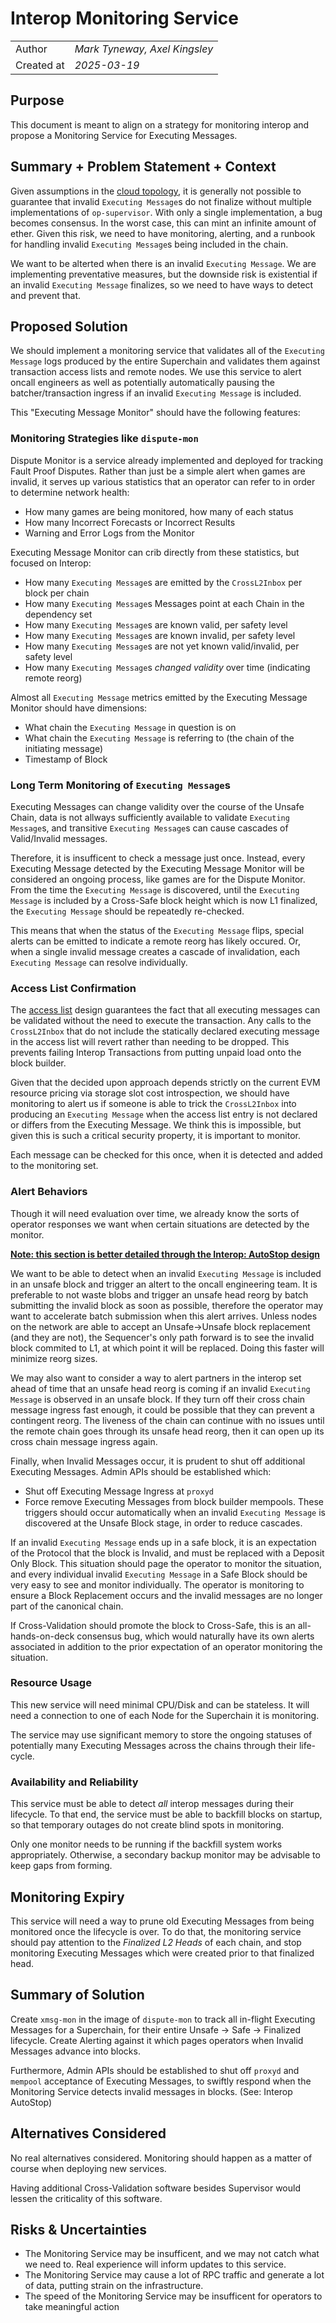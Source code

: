 # Interop Monitoring Service

|                    |                                                    |
| ------------------ | -------------------------------------------------- |
| Author             | _Mark Tyneway, Axel Kingsley_                                     |
| Created at         | _2025-03-19_                                       |

## Purpose

This document is meant to align on a strategy for monitoring interop and propose a
Monitoring Service for Executing Messages.

## Summary + Problem Statement + Context

Given assumptions in the [cloud topology](https://github.com/ethereum-optimism/design-docs/pull/218),
it is generally not possible to guarantee that invalid `Executing Message`s do not finalize without multiple
implementations of `op-supervisor`. With only a single implementation, a bug becomes consensus.
In the worst case, this can mint an infinite amount of ether. Given this risk, we need to have monitoring,
alerting, and a runbook for handling invalid `Executing Message`s being included in the chain.

We want to be alterted when there is an invalid `Executing Message`. We are implementing preventative
measures, but the downside risk is existential if an invalid `Executing Message` finalizes,
so we need to have ways to detect and prevent that.

## Proposed Solution

We should implement a monitoring service that validates all of the `Executing Message` logs
produced by the entire Superchain and validates them against transaction access lists
and remote nodes. We use this service to alert oncall engineers as well as potentially automatically
pausing the batcher/transaction ingress if an invalid `Executing Message` is included.

This "Executing Message Monitor" should have the following features:

### Monitoring Strategies like `dispute-mon`

Dispute Monitor is a service already implemented and deployed for tracking Fault Proof Disputes.
Rather than just be a simple alert when games are invalid, it serves up various statistics that an operator
can refer to in order to determine network health:
- How many games are being monitored, how many of each status
- How many Incorrect Forecasts or Incorrect Results
- Warning and Error Logs from the Monitor

Executing Message Monitor can crib directly from these statistics, but focused on Interop:
- How many `Executing Message`s are emitted by the `CrossL2Inbox` per block per chain
- How many `Executing Message`s Messages point at each Chain in the dependency set
- How many `Executing Message`s are known valid, per safety level
- How many `Executing Message`s are known invalid, per safety level
- How many `Executing Message`s are not yet known valid/invalid, per safety level
- How many `Executing Message`s *changed validity* over time (indicating remote reorg)

Almost all `Executing Message` metrics emitted by the Executing Message Monitor should have dimensions:
- What chain the `Executing Message` in question is on
- What chain the `Executing Message` is referring to (the chain of the initiating message)
- Timestamp of Block

### Long Term Monitoring of `Executing Message`s

Executing Messages can change validity over the course of the Unsafe Chain,
data is not allways sufficiently available to validate `Executing Message`s, and transitive `Executing Message`s can
cause cascades of Valid/Invalid messages.

Therefore, it is insufficent to check a message just once. Instead, every Executing Message
detected by the Executing Message Monitor will be considered an ongoing process, like games are
for the Dispute Monitor. From the time the `Executing Message` is discovered, until the `Executing Message` is included by a
Cross-Safe block height which is now L1 finalized, the `Executing Message` should be repeatedly re-checked.

This means that when the status of the `Executing Message` flips, special alerts can be emitted to indicate
a remote reorg has likely occured. Or, when a single invalid message creates a cascade of
invalidation, each `Executing Message` can resolve individually.

### Access List Confirmation

The [access list](https://github.com/ethereum-optimism/design-docs/blob/9e919c5b173fe8fc89949b012f6f70a0bc3247f6/protocol/interop-access-list.md)
design guarantees the fact that all executing messages can be validated without the need to execute the transaction. Any calls to the `CrossL2Inbox`
that do not include the statically declared executing message in the access list will revert rather than needing to be dropped. This prevents
failing Interop Transactions from putting unpaid load onto the block builder.

Given that the decided upon approach depends strictly on the current EVM resource pricing via storage slot cost introspection, we should have
monitoring to alert us if someone is able to trick the `CrossL2Inbox` into producing an `Executing Message` when the access list entry is
not declared or differs from the Executing Message. We think this is impossible, but given this is such a critical security property, it is important to monitor.

Each message can be checked for this once, when it is detected and added to the monitoring set.

### Alert Behaviors

Though it will need evaluation over time, we already know the sorts of operator responses we want when certain situations are detected
by the monitor.

[**Note: this section is better detailed through the Interop: AutoStop design**](https://github.com/ethereum-optimism/design-docs/pull/287)

We want to be able to detect when an invalid `Executing Message` is included in an unsafe block and trigger an altert to the
oncall engineering team. It is preferable to not waste blobs and trigger an unsafe head reorg by batch submitting the invalid block as soon as possible,
therefore the operator may want to accelerate batch submission when this alert arrives. Unless nodes on the network are 
able to accept an Unsafe->Unsafe block replacement (and they are not), the Sequencer's only path forward is to see the 
invalid block commited to L1, at which point it will be replaced. Doing this faster will minimize reorg sizes.

We may also want to consider a way to alert partners in the interop set ahead of time that an unsafe head reorg is coming
if an invalid `Executing Message` is observed in an unsafe block. If they turn off their cross chain message ingress fast enough,
it could be possible that they can prevent a contingent reorg. The liveness of the chain can continue with no issues until the
remote chain goes through its unsafe head reorg, then it can open up its cross chain message ingress again.

Finally, when Invalid Messages occur, it is prudent to shut off additional Executing Messages. Admin APIs should be established which:
- Shut off Executing Message Ingress at `proxyd`
- Force remove Executing Messages from block builder mempools.
These triggers should occur automatically when an invalid `Executing Message` is discovered at the Unsafe Block stage, in order to reduce cascades.

If an invalid `Executing Message` ends up in a safe block, it is an expectation of the Protocol that the block is Invalid,
and must be replaced with a Deposit Only Block. This situation should page the operator to monitor the situation, and every
individual invalid `Executing Message` in a Safe Block should be very easy to see and monitor individually. The operator is monitoring
to ensure a Block Replacement occurs and the invalid messages are no longer part of the canonical chain.

If Cross-Validation should promote the block to Cross-Safe, this is an all-hands-on-deck consensus bug, which would naturally
have its own alerts associated in addition to the prior expectation of an operator monitoring the situation.

### Resource Usage

This new service will need minimal CPU/Disk and can be stateless. It will need a connection to one of each Node
for the Superchain it is monitoring.

The service may use significant memory to store the ongoing statuses of potentially many Executing Messages across the chains
through their life-cycle.

### Availability and Reliability

This service must be able to detect *all* interop messages during their lifecycle. To that end, the service must be able to
backfill blocks on startup, so that temporary outages do not create blind spots in monitoring.

Only one monitor needs to be running if the backfill system works appropriately. Otherwise, a secondary backup monitor
may be advisable to keep gaps from forming.

## Monitoring Expiry

This service will need a way to prune old Executing Messages from being monitored once the lifecycle is over. To do that,
the monitoring service should pay attention to the *Finalized L2 Heads* of each chain, and stop monitoring Executing Messages
which were created prior to that finalized head.

## Summary of Solution

Create `xmsg-mon` in the image of `dispute-mon` to track all in-flight Executing Messages for a Superchain, for their entire
Unsafe -> Safe -> Finalized lifecycle. Create Alerting against it which pages operators when Invalid Messages advance into blocks.

Furthermore, Admin APIs should be established to shut off `proxyd` and `mempool` acceptance of Executing Messages, to swiftly respond
when the Monitoring Service detects invalid messages in blocks. (See: Interop AutoStop)

## Alternatives Considered

No real alternatives considered. Monitoring should happen as a matter of course when deploying new services.

Having additional Cross-Validation software besides Supervisor would lessen the criticality of this software.

## Risks & Uncertainties

- The Monitoring Service may be insufficent, and we may not catch what we need to. Real experience will inform updates to this service.
- The Monitoring Service may cause a lot of RPC traffic and generate a lot of data, putting strain on the infrastructure.
- The speed of the Monitoring Service may be insufficent for operators to take meaningful action